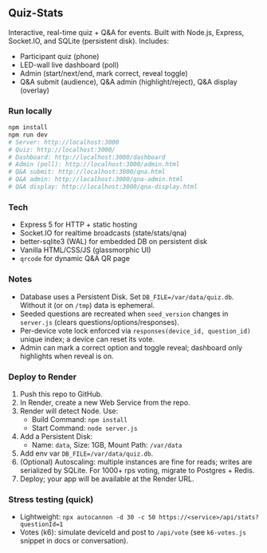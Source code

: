 ## Quiz-Stats

Interactive, real-time quiz + Q&A for events. Built with Node.js, Express, Socket.IO, and SQLite (persistent disk). Includes:
- Participant quiz (phone)
- LED-wall live dashboard (poll)
- Admin (start/next/end, mark correct, reveal toggle)
- Q&A submit (audience), Q&A admin (highlight/reject), Q&A display (overlay)

### Run locally

```bash
npm install
npm run dev
# Server: http://localhost:3000
# Quiz: http://localhost:3000/
# Dashboard: http://localhost:3000/dashboard
# Admin (poll): http://localhost:3000/admin.html
# Q&A submit: http://localhost:3000/qna.html
# Q&A admin: http://localhost:3000/qna-admin.html
# Q&A display: http://localhost:3000/qna-display.html
```

### Tech
- Express 5 for HTTP + static hosting
- Socket.IO for realtime broadcasts (state/stats/qna)
- better-sqlite3 (WAL) for embedded DB on persistent disk
- Vanilla HTML/CSS/JS (glassmorphic UI)
- `qrcode` for dynamic Q&A QR page

### Notes
- Database uses a Persistent Disk. Set `DB_FILE=/var/data/quiz.db`. Without it (or on `/tmp`) data is ephemeral.
- Seeded questions are recreated when `seed_version` changes in `server.js` (clears questions/options/responses).
- Per-device vote lock enforced via `responses(device_id, question_id)` unique index; a device can reset its vote.
- Admin can mark a correct option and toggle reveal; dashboard only highlights when reveal is on.

### Deploy to Render
1. Push this repo to GitHub.
2. In Render, create a new Web Service from the repo.
3. Render will detect Node. Use:
   - Build Command: `npm install`
   - Start Command: `node server.js`
4. Add a Persistent Disk:
   - Name: `data`, Size: 1GB, Mount Path: `/var/data`
5. Add env var `DB_FILE=/var/data/quiz.db`.
6. (Optional) Autoscaling: multiple instances are fine for reads; writes are serialized by SQLite. For 1000+ rps voting, migrate to Postgres + Redis.
7. Deploy; your app will be available at the Render URL.

### Stress testing (quick)
- Lightweight: `npx autocannon -d 30 -c 50 https://<service>/api/stats?questionId=1`
- Votes (k6): simulate deviceId and post to `/api/vote` (see `k6-votes.js` snippet in docs or conversation).

